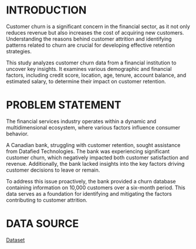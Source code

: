 # INTRODUCTION
Customer churn is a significant concern in the financial sector, as it not only reduces revenue but also increases the cost of acquiring new customers. Understanding the reasons behind customer attrition and identifying patterns related to churn are crucial for developing effective retention strategies.

This study analyzes customer churn data from a financial institution to uncover key insights. It examines various demographic and financial factors, including credit score, location, age, tenure, account balance, and estimated salary, to determine their impact on customer retention.

# PROBLEM STATEMENT
The financial services industry operates within a dynamic and multidimensional ecosystem, where various factors influence consumer behavior.

A Canadian bank, struggling with customer retention, sought assistance from Datafied Technologies. The bank was experiencing significant customer churn, which negatively impacted both customer satisfaction and revenue. Additionally, the bank lacked insights into the key factors driving customer decisions to leave or remain.

To address this issue proactively, the bank provided a churn database containing information on 10,000 customers over a six-month period. This data serves as a foundation for identifying and mitigating the factors contributing to customer attrition.

# DATA SOURCE
[Dataset](https://docs.google.com/spreadsheets/d/1uaklnnc7yeQFgHBR4cP9w91QJcUypdRZWud-MMk8FQM/edit?usp=sharing)
